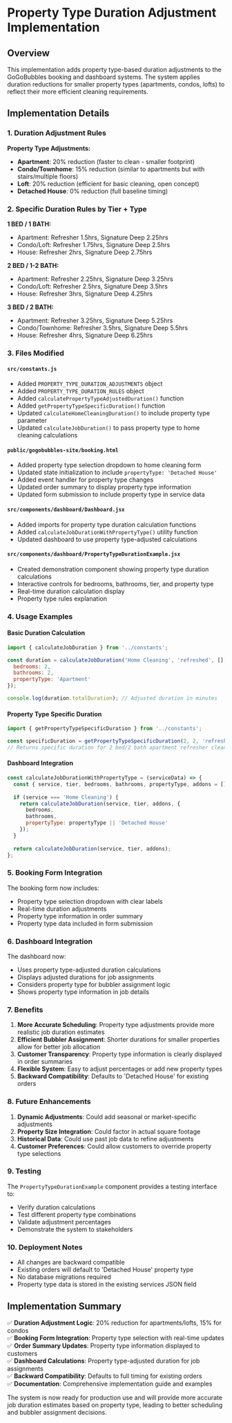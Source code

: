 # Property Type Duration Adjustment Implementation

## Overview

This implementation adds property type-based duration adjustments to the GoGoBubbles booking and dashboard systems. The system applies duration reductions for smaller property types (apartments, condos, lofts) to reflect their more efficient cleaning requirements.

## Implementation Details

### 1. Duration Adjustment Rules

**Property Type Adjustments:**
- **Apartment**: 20% reduction (faster to clean - smaller footprint)
- **Condo/Townhome**: 15% reduction (similar to apartments but with stairs/multiple floors)
- **Loft**: 20% reduction (efficient for basic cleaning, open concept)
- **Detached House**: 0% reduction (full baseline timing)

### 2. Specific Duration Rules by Tier + Type

**1 BED / 1 BATH:**
- Apartment: Refresher 1.5hrs, Signature Deep 2.25hrs
- Condo/Loft: Refresher 1.75hrs, Signature Deep 2.5hrs
- House: Refresher 2hrs, Signature Deep 2.75hrs

**2 BED / 1-2 BATH:**
- Apartment: Refresher 2.25hrs, Signature Deep 3.25hrs
- Condo/Loft: Refresher 2.5hrs, Signature Deep 3.5hrs
- House: Refresher 3hrs, Signature Deep 4.25hrs

**3 BED / 2 BATH:**
- Apartment: Refresher 3.25hrs, Signature Deep 5.25hrs
- Condo/Townhome: Refresher 3.5hrs, Signature Deep 5.5hrs
- House: Refresher 4hrs, Signature Deep 6.25hrs

### 3. Files Modified

#### `src/constants.js`
- Added `PROPERTY_TYPE_DURATION_ADJUSTMENTS` object
- Added `PROPERTY_TYPE_DURATION_RULES` object
- Added `calculatePropertyTypeAdjustedDuration()` function
- Added `getPropertyTypeSpecificDuration()` function
- Updated `calculateHomeCleaningDuration()` to include property type parameter
- Updated `calculateJobDuration()` to pass property type to home cleaning calculations

#### `public/gogobubbles-site/booking.html`
- Added property type selection dropdown to home cleaning form
- Updated state initialization to include `propertyType: 'Detached House'`
- Added event handler for property type changes
- Updated order summary to display property type information
- Updated form submission to include property type in service data

#### `src/components/dashboard/Dashboard.jsx`
- Added imports for property type duration calculation functions
- Added `calculateJobDurationWithPropertyType()` utility function
- Updated dashboard to use property type-adjusted calculations

#### `src/components/dashboard/PropertyTypeDurationExample.jsx`
- Created demonstration component showing property type duration calculations
- Interactive controls for bedrooms, bathrooms, tier, and property type
- Real-time duration calculation display
- Property type rules explanation

### 4. Usage Examples

#### Basic Duration Calculation
```javascript
import { calculateJobDuration } from '../constants';

const duration = calculateJobDuration('Home Cleaning', 'refreshed', [], {
  bedrooms: 2,
  bathrooms: 2,
  propertyType: 'Apartment'
});

console.log(duration.totalDuration); // Adjusted duration in minutes
```

#### Property Type Specific Duration
```javascript
import { getPropertyTypeSpecificDuration } from '../constants';

const specificDuration = getPropertyTypeSpecificDuration(2, 2, 'refreshed', 'Apartment');
// Returns specific duration for 2 bed/2 bath apartment refresher clean
```

#### Dashboard Integration
```javascript
const calculateJobDurationWithPropertyType = (serviceData) => {
  const { service, tier, bedrooms, bathrooms, propertyType, addons = [] } = serviceData;
  
  if (service === 'Home Cleaning') {
    return calculateJobDuration(service, tier, addons, {
      bedrooms,
      bathrooms,
      propertyType: propertyType || 'Detached House'
    });
  }
  
  return calculateJobDuration(service, tier, addons);
};
```

### 5. Booking Form Integration

The booking form now includes:
- Property type selection dropdown with clear labels
- Real-time duration adjustments
- Property type information in order summary
- Property type data included in form submission

### 6. Dashboard Integration

The dashboard now:
- Uses property type-adjusted duration calculations
- Displays adjusted durations for job assignments
- Considers property type for bubbler assignment logic
- Shows property type information in job details

### 7. Benefits

1. **More Accurate Scheduling**: Property type adjustments provide more realistic job duration estimates
2. **Efficient Bubbler Assignment**: Shorter durations for smaller properties allow for better job allocation
3. **Customer Transparency**: Property type information is clearly displayed in order summaries
4. **Flexible System**: Easy to adjust percentages or add new property types
5. **Backward Compatibility**: Defaults to 'Detached House' for existing orders

### 8. Future Enhancements

1. **Dynamic Adjustments**: Could add seasonal or market-specific adjustments
2. **Property Size Integration**: Could factor in actual square footage
3. **Historical Data**: Could use past job data to refine adjustments
4. **Customer Preferences**: Could allow customers to override property type selections

### 9. Testing

The `PropertyTypeDurationExample` component provides a testing interface to:
- Verify duration calculations
- Test different property type combinations
- Validate adjustment percentages
- Demonstrate the system to stakeholders

### 10. Deployment Notes

- All changes are backward compatible
- Existing orders will default to 'Detached House' property type
- No database migrations required
- Property type data is stored in the existing services JSON field

## Implementation Summary

✅ **Duration Adjustment Logic**: 20% reduction for apartments/lofts, 15% for condos  
✅ **Booking Form Integration**: Property type selection with real-time updates  
✅ **Order Summary Updates**: Property type information displayed to customers  
✅ **Dashboard Calculations**: Property type-adjusted duration for job assignments  
✅ **Backward Compatibility**: Defaults to full timing for existing orders  
✅ **Documentation**: Comprehensive implementation guide and examples  

The system is now ready for production use and will provide more accurate job duration estimates based on property type, leading to better scheduling and bubbler assignment decisions. 